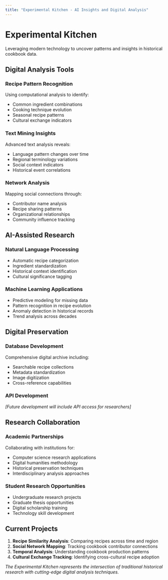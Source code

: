 ```yaml
---
title: "Experimental Kitchen - AI Insights and Digital Analysis"
---
```


# Experimental Kitchen

Leveraging modern technology to uncover patterns and insights in historical cookbook data.

## Digital Analysis Tools

### Recipe Pattern Recognition
Using computational analysis to identify:
- Common ingredient combinations
- Cooking technique evolution
- Seasonal recipe patterns
- Cultural exchange indicators

### Text Mining Insights
Advanced text analysis reveals:
- Language pattern changes over time
- Regional terminology variations
- Social context indicators
- Historical event correlations

### Network Analysis
Mapping social connections through:
- Contributor name analysis
- Recipe sharing patterns
- Organizational relationships
- Community influence tracking

## AI-Assisted Research

### Natural Language Processing
- Automatic recipe categorization
- Ingredient standardization
- Historical context identification
- Cultural significance tagging

### Machine Learning Applications
- Predictive modeling for missing data
- Pattern recognition in recipe evolution
- Anomaly detection in historical records
- Trend analysis across decades

## Digital Preservation

### Database Development
Comprehensive digital archive including:
- Searchable recipe collections
- Metadata standardization
- Image digitization
- Cross-reference capabilities

### API Development
*[Future development will include API access for researchers]*

## Research Collaboration

### Academic Partnerships
Collaborating with institutions for:
- Computer science research applications
- Digital humanities methodology
- Historical preservation techniques
- Interdisciplinary analysis approaches

### Student Research Opportunities
- Undergraduate research projects
- Graduate thesis opportunities
- Digital scholarship training
- Technology skill development

## Current Projects

1. **Recipe Similarity Analysis**: Comparing recipes across time and region
2. **Social Network Mapping**: Tracking cookbook contributor connections
3. **Temporal Analysis**: Understanding cookbook production patterns
4. **Cultural Exchange Tracking**: Identifying cross-cultural recipe adoption

*The Experimental Kitchen represents the intersection of traditional historical research with cutting-edge digital analysis techniques.*

